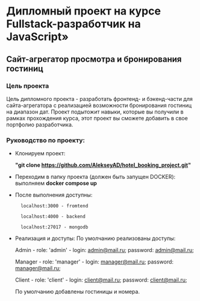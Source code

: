 # Дипломный проект на курсе Fullstack-разработчик на JavaScript»

## Cайт-агрегатор просмотра и бронирования гостиниц

### Цель проекта

Цель дипломного проекта - разработать фронтенд- и бэкенд-части для сайта-агрегатора с реализацией возможности бронирования гостиниц на диапазон дат. Проект подытожит навыки, которые вы получили в рамках прохождения курса, этот проект вы сможете добавить в свое портфолио разработчика.

### Руководство по проекту:

- Клонируем проект:

    **"git clone https://github.com/AlekseyAD/hotel_booking_project.git"**

- Переходим в папку проекта (должен быть запущен DOCKER):
        выполняем **docker compose up**

- После выполнения доступны:

        localhost:3000 - fromtend

        localhost:4000 - backend

        localhost:27017 - mongodb

- Реализация и доступы:
    По умолчанию реализованы доступы:
    
    Admin - role: 'admin' - login: admin@mail.ru; password: admin@mail.ru;

    Manager - role: 'manager' - login: manager@mail.ru; password: manager@mail.ru;

    Client - role: 'client' - login: client@mail.ru; password: client@mail.ru;

    По умолчанию добавлены гостиницы и номера.